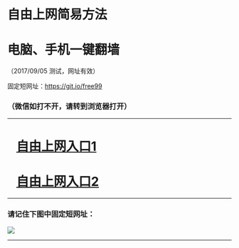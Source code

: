 ﻿# 自由上网简易方法

# 电脑、手机一键翻墙

（2017/09/05 测试，网址有效）

固定短网址：https://git.io/free99

### （微信如打不开，请转到浏览器打开）


***





# &nbsp;&nbsp; <a href="http://ft108329939.fwq-tz1001.xyz/fwqtz01.html?t=09050012419 " target="_blank">自由上网入口1</a>
# &nbsp;&nbsp; <a href="http://ft9322835.fwq-tz1002.xyz/fwqtz02.html?t=090500115020 " target="_blank">自由上网入口2</a>
***

### 请记住下图中固定短网址：

<img src="https://s3-us-west-2.amazonaws.com/fwq-1001/yjfq-20170905okok.png" /> 


***

